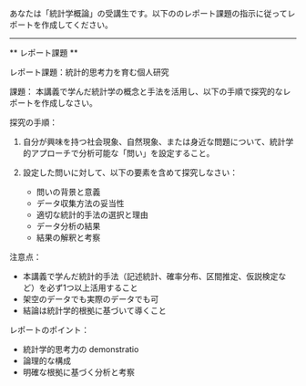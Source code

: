 あなたは「統計学概論」の受講生です。以下ののレポート課題の指示に従ってレポートを作成してください。

---------------------------------------
** レポート課題 **

レポート課題：統計的思考力を育む個人研究

課題：
本講義で学んだ統計学の概念と手法を活用し、以下の手順で探究的なレポートを作成しなさい。

探究の手順：
1. 自分が興味を持つ社会現象、自然現象、または身近な問題について、統計学的アプローチで分析可能な「問い」を設定すること。

2. 設定した問いに対して、以下の要素を含めて探究しなさい：
   - 問いの背景と意義
   - データ収集方法の妥当性
   - 適切な統計的手法の選択と理由
   - データ分析の結果
   - 結果の解釈と考察

注意点：
- 本講義で学んだ統計的手法（記述統計、確率分布、区間推定、仮説検定など）を必ず1つ以上活用すること
- 架空のデータでも実際のデータでも可
- 結論は統計学的根拠に基づいて導くこと

レポートのポイント：
- 統計学的思考力の demonstratio
- 論理的な構成
- 明確な根拠に基づく分析と考察